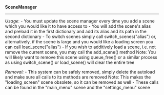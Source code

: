 **SceneManager**
____________
*Usage*:
	- You must update the scene manager every time you add a scene which you
	would like it to have access to
	- You will add the scene's alias and preload it in the first dictionary and
	add its alias and its path in the second dictionary
	- To switch scenes simply call switch_scenes("alias") or, alternatively,
	if the scene is large and you would like a loading screen you can call 
	load_scene("alias")
	- If you wish to additively load a scene, i.e. not remove the current scene,
	you may call the add_scene() method
	Note: You will likely want to remove this scene using queue_free() or a
	similar process as using switch_scene() or load_scene() will clear the
	entire tree

*Removal:*
	- This system can be safely removed, simply delete the autoload and make 
	sure all calls to its methods are removed
	Note: This makes the "loading_screen" scene obsolete, so it can be removed
	as well
	- These calls can be found in the "main_menu" scene and the "settings_menu"
	scene
